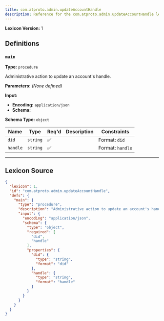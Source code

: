 ```yaml
---
title: com.atproto.admin.updateAccountHandle
description: Reference for the com.atproto.admin.updateAccountHandle lexicon
---
```

**Lexicon Version:** 1

## Definitions

<a name="main"></a>
### `main`

**Type:** `procedure`

Administrative action to update an account's handle.

**Parameters:** _(None defined)_

**Input:**

- **Encoding:** `application/json`
- **Schema:**

**Schema Type:** `object`

| Name | Type | Req'd  | Description | Constraints |
|------|------|----------|-------------|-------------|
| `did` | `string` | ✅  |  | Format: `did` |
| `handle` | `string` | ✅  |  | Format: `handle` |

---

## Lexicon Source
```json
{
  "lexicon": 1,
  "id": "com.atproto.admin.updateAccountHandle",
  "defs": {
    "main": {
      "type": "procedure",
      "description": "Administrative action to update an account's handle.",
      "input": {
        "encoding": "application/json",
        "schema": {
          "type": "object",
          "required": [
            "did",
            "handle"
          ],
          "properties": {
            "did": {
              "type": "string",
              "format": "did"
            },
            "handle": {
              "type": "string",
              "format": "handle"
            }
          }
        }
      }
    }
  }
}
```
